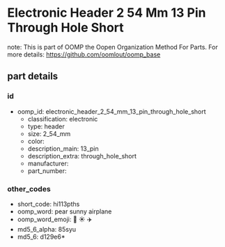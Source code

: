 # Electronic Header 2 54 Mm 13 Pin Through Hole Short  

note: This is part of OOMP the Oopen Organization Method For Parts. For more details: https://github.com/oomlout/oomp_base

##  part details





### id
* oomp_id: electronic_header_2_54_mm_13_pin_through_hole_short
  * classification: electronic
  * type: header
  * size: 2_54_mm
  * color: 
  * description_main: 13_pin
  * description_extra: through_hole_short
  * manufacturer: 
  * part_number: 

### other_codes
* short_code: hi113pths
* oomp_word: pear sunny airplane
* oomp_word_emoji: :pear: :sunny: :airplane:
* md5_6_alpha: 85syu
* md5_6: d129e6* 